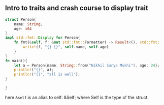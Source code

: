 ## Intro to traits and crash course to display trait

```rust
struct Person{
    name: String,
    age: i64
}
impl std::fmt::Display for Person{
    fn fmt(&self, f: &mut std::fmt::Formatter) -> Result<(), std::fmt::Error>{
        write!(f, "{} {}", self.name, self.age)
    }
}
fn main(){
    let a = Person{name: String::from("Nikhil Surya Mukhi"), age: 24};
    println!("{}", a);
    println!("{}", "all is well");
}

}
```

here `&self` is an alias to self: &Self; where Self is the type of the struct.
